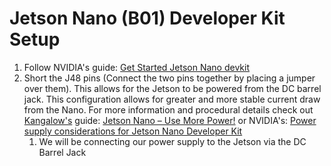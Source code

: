 # Jetson Nano (B01) Developer Kit Setup

1. Follow NVIDIA's guide: [Get Started Jetson Nano devkit](https://developer.nvidia.com/embedded/learn/get-started-jetson-nano-devkit)
2. Short the J48 pins (Connect the two pins together by placing a jumper over them). This allows for the Jetson to be powered from the DC barrel jack. This configuration allows for greater and more stable current draw from the Nano. For more information and procedural details check out [Kangalow's](https://www.jetsonhacks.com/author/kangalow/) guide:  [Jetson Nano – Use More Power!](https://www.jetsonhacks.com/2019/04/10/jetson-nano-use-more-power/) or NVIDIA's: [Power supply considerations for Jetson Nano Developer Kit](https://forums.developer.nvidia.com/t/power-supply-considerations-for-jetson-nano-developer-kit/71637)
    1. We will be connecting our power supply to the Jetson via the DC Barrel Jack
